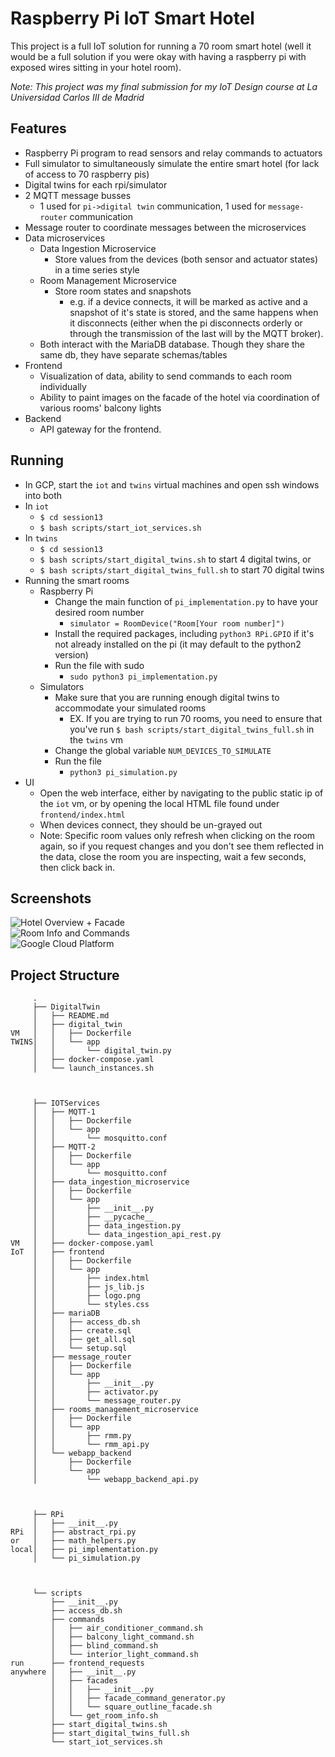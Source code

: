# Raspberry Pi IoT Smart Hotel

This project is a full IoT solution for running a 70 room smart hotel (well it would be a full solution if you were okay with having a raspberry pi with exposed wires sitting in your hotel room).

_Note: This project was my final submission for my IoT Design course at La Universidad Carlos III de Madrid_ 

## Features

- Raspberry Pi program to read sensors and relay commands to actuators
- Full simulator to simultaneously simulate the entire smart hotel (for lack of access to 70 raspberry pis)
- Digital twins for each rpi/simulator
- 2 MQTT message busses
    - 1 used for `pi->digital twin` communication, 1 used for `message-router` communication
- Message router to coordinate messages between the microservices
- Data microservices
    - Data Ingestion Microservice
        - Store values from the devices (both sensor and actuator states) in a time series style
    - Room Management Microservice
        - Store room states and snapshots
            - e.g. if a device connects, it will be marked as active and a snapshot of it's state is stored, and the
              same happens when it disconnects (either when the pi disconnects orderly or through the transmission of
              the last will by the MQTT broker).
    - Both interact with the MariaDB database. Though they share the same db, they have separate schemas/tables
- Frontend
    - Visualization of data, ability to send commands to each room individually
    - Ability to paint images on the facade of the hotel via coordination of various rooms' balcony lights
- Backend
    - API gateway for the frontend.

## Running

- In GCP, start the `iot` and `twins` virtual machines and open ssh windows into both
- In `iot`
    - `$ cd session13`
    - `$ bash scripts/start_iot_services.sh`
- In `twins`
    - `$ cd session13`
    - `$ bash scripts/start_digital_twins.sh` to start 4 digital twins, or
    - `$ bash scripts/start_digital_twins_full.sh` to start 70 digital twins
- Running the smart rooms
    - Raspberry Pi
        - Change the main function of `pi_implementation.py` to have your desired room number
            - `simulator = RoomDevice("Room[Your room number]")`
        - Install the required packages, including `python3 RPi.GPIO` if it's not already installed on the pi (it may
          default to the python2 version)
        - Run the file with sudo
            - `sudo python3 pi_implementation.py`
    - Simulators
        - Make sure that you are running enough digital twins to accommodate your simulated rooms
            - EX. If you are trying to run 70 rooms, you need to ensure that you've
              run `$ bash scripts/start_digital_twins_full.sh` in the `twins` vm
        - Change the global variable `NUM_DEVICES_TO_SIMULATE`
        - Run the file
            - `python3 pi_simulation.py`
- UI
    - Open the web interface, either by navigating to the public static ip of the `iot` vm, or by opening the local HTML
      file found under `frontend/index.html`
    - When devices connect, they should be un-grayed out
    - Note: Specific room values only refresh when clicking on the room again, so if you request changes and you don't
      see them reflected in the data, close the room you are inspecting, wait a few seconds, then click back in.

## Screenshots
![Hotel Overview + Facade](./facade.png)  
![Room Info and Commands](./roominfo.png)  
![Google Cloud Platform](./gcp.png)

## Project Structure

```
     .
     ├── DigitalTwin
     │   ├── README.md
     │   ├── digital_twin
VM   │   │   ├── Dockerfile
TWINS│   │   └── app
     │   │       └── digital_twin.py
     │   ├── docker-compose.yaml
     │   └── launch_instances.sh
     
     
     
     ├── IOTServices
     │   ├── MQTT-1
     │   │   ├── Dockerfile
     │   │   └── app
     │   │       └── mosquitto.conf
     │   ├── MQTT-2
     │   │   ├── Dockerfile
     │   │   └── app
     │   │       └── mosquitto.conf
     │   ├── data_ingestion_microservice
     │   │   ├── Dockerfile
     │   │   └── app
     │   │       ├── __init__.py
     │   │       ├── __pycache__
     │   │       ├── data_ingestion.py
     │   │       └── data_ingestion_api_rest.py
VM   │   ├── docker-compose.yaml
IoT  │   ├── frontend
     │   │   ├── Dockerfile
     │   │   └── app
     │   │       ├── index.html
     │   │       ├── js_lib.js
     │   │       ├── logo.png
     │   │       └── styles.css
     │   ├── mariaDB
     │   │   ├── access_db.sh
     │   │   ├── create.sql
     │   │   ├── get_all.sql
     │   │   └── setup.sql
     │   ├── message_router
     │   │   ├── Dockerfile
     │   │   └── app
     │   │       ├── __init__.py
     │   │       ├── activator.py
     │   │       └── message_router.py
     │   ├── rooms_management_microservice
     │   │   ├── Dockerfile
     │   │   └── app
     │   │       ├── rmm.py
     │   │       └── rmm_api.py
     │   └── webapp_backend
     │       ├── Dockerfile
     │       └── app
     │           └── webapp_backend_api.py



     ├── RPi
     │   ├── __init__.py
RPi  │   ├── abstract_rpi.py
or   │   ├── math_helpers.py
local│   ├── pi_implementation.py
     │   └── pi_simulation.py



     └── scripts
         ├── __init__.py
         ├── access_db.sh
         ├── commands
         │   ├── air_conditioner_command.sh
         │   ├── balcony_light_command.sh
         │   ├── blind_command.sh
         │   └── interior_light_command.sh
run      ├── frontend_requests
anywhere │   ├── __init__.py
         │   ├── facades
         │   │   ├── __init__.py
         │   │   ├── facade_command_generator.py
         │   │   └── square_outline_facade.sh
         │   └── get_room_info.sh
         ├── start_digital_twins.sh
         ├── start_digital_twins_full.sh
         └── start_iot_services.sh

```
